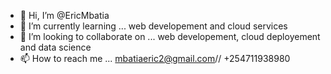 - 👋 Hi, I’m @EricMbatia
- 🌱 I’m currently learning ... web developement and cloud services
- 💞️ I’m looking to collaborate on ... web developement, cloud deployement and data science
- 📫 How to reach me ... mbatiaeric2@gmail.com// +254711938980
